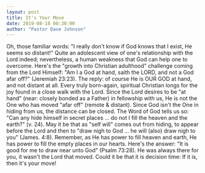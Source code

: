 ```yaml
---
layout: post
title: It's Your Move
date: 2019-08-18 00:30:00
author: "Pastor Dave Johnson"
---
```


Oh, those familiar words: "I really don't know if God knows that I exist, He seems so distant!" Quite an adolescent view of one's relationship with the Lord indeed; nevertheless, a human weakness that God can help one to overcome. Here's the "growth into Christian adulthood" challenge coming from the Lord Himself: "Am I a God at hand, saith the LORD, and not a God afar off?" (Jeremiah 23:23). The reply: of course He is OUR GOD at hand, and not distant at all. Every truly born-again, spiritual Christian longs for the joy found in a close walk with the Lord. Since the Lord desires to be "at hand" (near: closely bonded as a Father) in fellowship with us, He is not the One who has moved "afar off" (remote & distant). Since God isn't the One in hiding from us, the distance can be closed. The Word of God tells us so: "Can any hide himself in secret places ... do not I fill the heaven and the earth?" (v. 24). May it be that as "self will" comes out from hiding, to appear before the Lord and then to "draw nigh to God ... he will (also) draw nigh to you" (James. 4:8). Remember, as He has power to fill heaven and earth, He has power to fill the empty places in our hearts. Here's the answer: "It is good for me to draw near unto God" (Psalm 73:28). He was always there for you, it wasn't the Lord that moved. Could it be that it is decision time: If it is, then it's your move!

